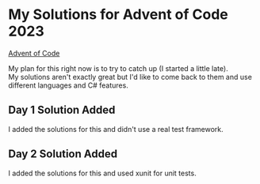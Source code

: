 # My Solutions for Advent of Code 2023  
[Advent of Code](https://adventofcode.com/2023)  

My plan for this right now is to try to catch up (I started a little late).  
My solutions aren't exactly great but I'd like to come back to them and use different languages and C# features.

## Day 1 Solution Added  
I added the solutions for this and didn't use a real test framework.  

## Day 2 Solution Added  
I added the solutions for this and used xunit for unit tests.
